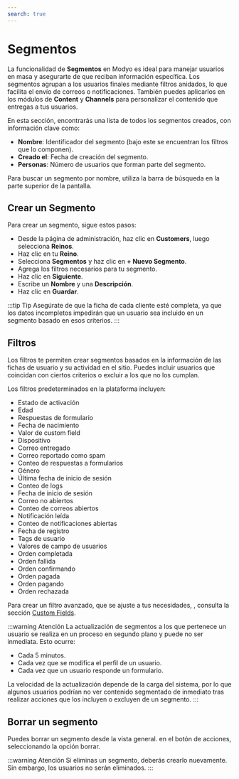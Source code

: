 ```yaml
---
search: true
---
```


# Segmentos

La funcionalidad de **Segmentos** en Modyo es ideal para manejar usuarios en masa y asegurarte de que reciban información específica. Los segmentos agrupan a los usuarios finales mediante filtros anidados, lo que facilita el envío de correos o notificaciones. También puedes aplicarlos en los módulos de **Content** y **Channels** para personalizar el contenido que entregas a tus usuarios.

En esta sección, encontrarás una lista de todos los segmentos creados, con información clave como:

- **Nombre**: Identificador del segmento (bajo este se encuentran los filtros que lo componen).
- **Creado el**: Fecha de creación del segmento.
- **Personas**: Número de usuarios que forman parte del segmento.

Para buscar un segmento por nombre, utiliza la barra de búsqueda en la parte superior de la pantalla.

## Crear un Segmento

Para crear un segmento, sigue estos pasos:

- Desde la página de administración, haz clic en **Customers**, luego selecciona **Reinos**.
- Haz clic en tu **Reino**.
- Selecciona **Segmentos** y haz clic en **+ Nuevo Segmento**.
- Agrega los filtros necesarios para tu segmento.
- Haz clic en **Siguiente**.
- Escribe un **Nombre** y una **Descripción**.
- Haz clic en **Guardar**.

:::tip Tip
Asegúrate de que la ficha de cada cliente esté completa, ya que los datos incompletos impedirán que un usuario sea incluido en un segmento basado en esos criterios.
:::

## Filtros

Los filtros te permiten crear segmentos basados en la información de las fichas de usuario y su actividad en el sitio. Puedes incluir usuarios que coincidan con ciertos criterios o excluir a los que no los cumplan.

Los filtros predeterminados en la plataforma incluyen:

- Estado de activación
- Edad
- Respuestas de formulario
- Fecha de nacimiento
- Valor de custom field
- Dispositivo
- Correo entregado
- Correo reportado como spam
- Conteo de respuestas a formularios
- Género
- Última fecha de inicio de sesión
- Conteo de logs
- Fecha de inicio de sesión
- Correo no abiertos
- Conteo de correos abiertos
- Notificación leída
- Conteo de notificaciones abiertas
- Fecha de registro
- Tags de usuario
- Valores de campo de usuarios
- Orden completada
- Orden fallida
- Orden confirmando
- Orden pagada
- Orden pagando
- Orden rechazada

Para crear un filtro avanzado, que se ajuste a tus necesidades, , consulta la sección [Custom Fields](/es/platform/customers/realms.html#custom-fields).

:::warning Atención
La actualización de segmentos a los que pertenece un usuario se realiza en un proceso en segundo plano y puede no ser inmediata. Esto ocurre:

- Cada 5 minutos.
- Cada vez que se modifica el perfil de un usuario.
- Cada vez que un usuario responde un formulario.

La velocidad de la actualización depende de la carga del sistema, por lo que algunos usuarios podrían no ver contenido segmentado de inmediato tras realizar acciones que los incluyen o excluyen de un segmento.
:::


## Borrar un segmento

Puedes borrar un segmento desde la vista general. en el botón de acciones, seleccionando la opción borrar.

:::warning Atención
Si eliminas un segmento, deberás crearlo nuevamente. Sin embargo, los usuarios no serán eliminados.
:::